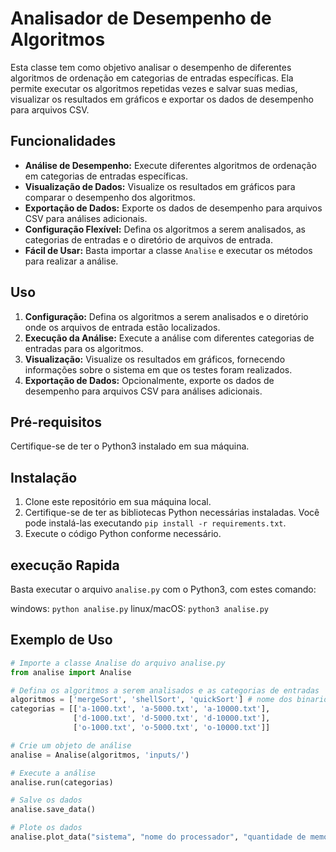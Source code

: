 
# Analisador de Desempenho de Algoritmos

Esta classe tem como objetivo analisar o desempenho de diferentes algoritmos de ordenação em categorias de entradas específicas. Ela permite executar os algoritmos repetidas vezes e salvar suas medias, visualizar os resultados em gráficos e exportar os dados de desempenho para arquivos CSV.
## Funcionalidades

- **Análise de Desempenho:** Execute diferentes algoritmos de ordenação em categorias de entradas específicas.
- **Visualização de Dados:** Visualize os resultados em gráficos para comparar o desempenho dos algoritmos.
- **Exportação de Dados:** Exporte os dados de desempenho para arquivos CSV para análises adicionais.
- **Configuração Flexível:** Defina os algoritmos a serem analisados, as categorias de entradas e o diretório de arquivos de entrada.
- **Fácil de Usar:** Basta importar a classe `Analise` e executar os métodos para realizar a análise.

## Uso

1. **Configuração:** Defina os algoritmos a serem analisados e o diretório onde os arquivos de entrada estão localizados.
2. **Execução da Análise:** Execute a análise com diferentes categorias de entradas para os algoritmos.
3. **Visualização:** Visualize os resultados em gráficos, fornecendo informações sobre o sistema em que os testes foram realizados.
4. **Exportação de Dados:** Opcionalmente, exporte os dados de desempenho para arquivos CSV para análises adicionais.

## Pré-requisitos

Certifique-se de ter o Python3 instalado em sua máquina.

## Instalação

1. Clone este repositório em sua máquina local.
2. Certifique-se de ter as bibliotecas Python necessárias instaladas. Você pode instalá-las executando `pip install -r requirements.txt`.
3. Execute o código Python conforme necessário.

## execução Rapida 
Basta executar o arquivo `analise.py` com o Python3, com estes comando:

windows: `python analise.py`
linux/macOS: `python3 analise.py`

## Exemplo de Uso

```python
# Importe a classe Analise do arquivo analise.py
from analise import Analise

# Defina os algoritmos a serem analisados e as categorias de entradas
algoritmos = ['mergeSort', 'shellSort', 'quickSort'] # nome dos binarios compilados dos algoritmos a serem executados
categorias = [['a-1000.txt', 'a-5000.txt', 'a-10000.txt'],
              ['d-1000.txt', 'd-5000.txt', 'd-10000.txt'],
              ['o-1000.txt', 'o-5000.txt', 'o-10000.txt']]

# Crie um objeto de análise
analise = Analise(algoritmos, 'inputs/')

# Execute a análise
analise.run(categorias)

# Salve os dados
analise.save_data()

# Plote os dados
analise.plot_data("sistema", "nome do processador", "quantidade de memoria ram em GB")
```


